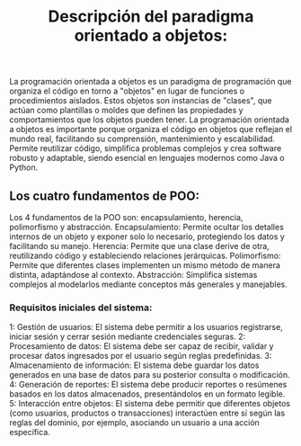 <!DOCTYPE html>
<html lang="es">
<head>
    <meta charset="UTF-8">
    <meta name="viewport" content="width=device-width, initial-scale=1.0">
</head>
<body>
    <header>
        <h1>Descripción del paradigma orientado a objetos:</h1>
    </header>
    <main>
        <section>
            <p>
                La programación orientada a objetos es un paradigma de programación que organiza el código en torno a "objetos" en lugar de funciones o procedimientos aislados. Estos objetos son instancias de "clases", que actúan como plantillas o moldes que definen las propiedades y comportamientos que los objetos pueden tener.
                La programación orientada a objetos es importante porque organiza el código en objetos que reflejan el mundo real, facilitando su comprensión, mantenimiento y escalabilidad. Permite reutilizar código, simplifica problemas complejos y crea software robusto y adaptable, siendo esencial en lenguajes modernos como Java o Python. 
            </p>
        </section>
        <section>
            <h2>Los cuatro fundamentos de POO:</h2>
            <p>
             Los 4 fundamentos de la POO son: encapsulamiento, herencia, polimorfismo y abstracción.
             Encapsulamiento: Permite ocultar los detalles internos de un objeto y exponer solo lo necesario, protegiendo los datos y facilitando su manejo.
             Herencia: Permite que una clase derive de otra, reutilizando código y estableciendo relaciones jerárquicas.
             Polimorfismo: Permite que diferentes clases implementen un mismo método de manera distinta, adaptándose al contexto.
             Abstracción: Simplifica sistemas complejos al modelarlos mediante conceptos más generales y manejables.
            </p>
            <h3>Requisitos iniciales del sistema:</h3>
            <p>
             1: Gestión de usuarios: El sistema debe permitir a los usuarios registrarse, iniciar sesión y cerrar sesión mediante credenciales seguras.
             2: Procesamiento de datos: El sistema debe ser capaz de recibir, validar y procesar datos ingresados por el usuario según reglas predefinidas.
             3: Almacenamiento de información: El sistema debe guardar los datos generados en una base de datos para su posterior consulta o modificación.
             4: Generación de reportes: El sistema debe producir reportes o resúmenes basados en los datos almacenados, presentándolos en un formato legible.
             5: Interacción entre objetos: El sistema debe permitir que diferentes objetos (como usuarios, productos o transacciones) interactúen entre sí según las reglas del dominio, por ejemplo, asociando un usuario a una acción específica.
            </p>
        </section>
    </main>
</body>
</html>